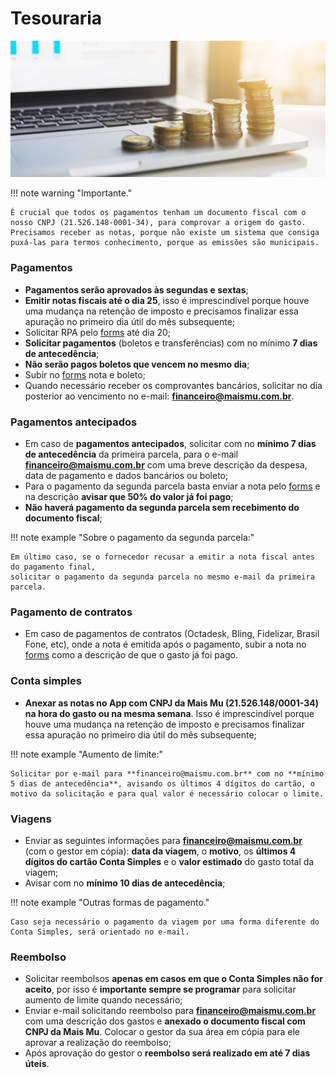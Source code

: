 # Tesouraria

![tesouraria1](/assets/images/tesouraria1.png#center)

!!! note warning "Importante."

    É crucial que todos os pagamentos tenham um documento fiscal com o nosso CNPJ (21.526.148-0001-34), para comprovar a origem do gasto. 
    Precisamos receber as notas, porque não existe um sistema que consiga puxá-las para termos conhecimento, porque as emissões são municipais.

### Pagamentos

 - **Pagamentos serão aprovados às segundas e sextas**;
 - **Emitir notas fiscais até o dia 25**, isso é imprescindível porque houve uma mudança na retenção de imposto e precisamos finalizar essa apuração no primeiro dia útil do mês subsequente;
 - Solicitar RPA pelo [forms](https://docs.google.com/forms/d/e/1FAIpQLSerzIlouy5DkisGHG8GG8hnIYg7KSi5jjxD2kX_8k0ctx7iVg/viewform) até dia 20;
 - **Solicitar pagamentos** (boletos e transferências) com no mínimo **7 dias de antecedência**;
 - **Não serão pagos boletos que vencem no mesmo dia**;
 - Subir no [forms](https://docs.google.com/forms/d/e/1FAIpQLSerzIlouy5DkisGHG8GG8hnIYg7KSi5jjxD2kX_8k0ctx7iVg/viewform) nota e boleto;
 - Quando necessário receber os comprovantes bancários, solicitar no dia posterior ao vencimento no e-mail: **financeiro@maismu.com.br**.

### Pagamentos antecipados

 - Em caso de **pagamentos antecipados**, solicitar com no **mínimo 7 dias de antecedência** da primeira parcela, para o e-mail **financeiro@maismu.com.br** com uma breve descrição da despesa, data de pagamento e dados bancários ou boleto;
 - Para o pagamento da segunda parcela basta enviar a nota pelo [forms](https://docs.google.com/forms/d/e/1FAIpQLSerzIlouy5DkisGHG8GG8hnIYg7KSi5jjxD2kX_8k0ctx7iVg/viewform) e na descrição **avisar que 50% do valor já foi pago**;
 - **Não haverá pagamento da segunda parcela sem recebimento do documento fiscal**;

!!! note example "Sobre o pagamento da segunda parcela:"

    Em último caso, se o fornecedor recusar a emitir a nota fiscal antes do pagamento final,
    solicitar o pagamento da segunda parcela no mesmo e-mail da primeira parcela.

### Pagamento de contratos

- Em caso de pagamentos de contratos (Octadesk, Bling, Fidelizar, Brasil Fone, etc), onde a nota é emitida após o pagamento, subir a nota no [forms](https://docs.google.com/forms/d/e/1FAIpQLSerzIlouy5DkisGHG8GG8hnIYg7KSi5jjxD2kX_8k0ctx7iVg/viewform) como a descrição de que o gasto já foi pago.

### Conta simples

- **Anexar as notas no App com CNPJ da Mais Mu (21.526.148/0001-34) na hora do gasto ou na mesma semana**. Isso é imprescindível porque houve uma mudança na retenção de imposto e precisamos finalizar essa apuração no primeiro dia útil do mês subsequente;
 
!!! note example "Aumento de limite:"

    Solicitar por e-mail para **financeiro@maismu.com.br** com no **mínimo 5 dias de antecedência**, avisando os últimos 4 dígitos do cartão, o motivo da solicitação e para qual valor é necessário colocar o limite.

### Viagens

- Enviar as seguintes informações para **financeiro@maismu.com.br** (com o gestor em cópia): **data da viagem**, o **motivo**, os **últimos 4 dígitos do cartão Conta Simples** e o **valor estimado** do gasto total da viagem;
- Avisar com no **mínimo 10 dias de antecedência**;

!!! note example "Outras formas de pagamento."

    Caso seja necessário o pagamento da viagem por uma forma diferente do Conta Simples, será orientado no e-mail.

### Reembolso

- Solicitar reembolsos **apenas em casos em que o Conta Simples não for aceito**, por isso é **importante sempre se programar** para solicitar aumento de limite quando necessário;
- Enviar e-mail solicitando reembolso para **financeiro@maismu.com.br** com uma descrição dos gastos e **anexado o documento fiscal com CNPJ da Mais Mu**. Colocar o gestor da sua área em cópia para ele aprovar a realização do reembolso;
- Após aprovação do gestor o **reembolso será realizado em até 7 dias úteis**.